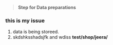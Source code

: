 > **Step for Data preparations**
### this is my issue
1) data is being storeed.
2) skdshksshadsjfk and 
wdiss **test/shop/jeera/**
